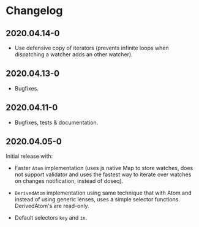 # Changelog #

## 2020.04.14-0

- Use defensive copy of iterators (prevents infinite loops when
  dispatching a watcher adds an other watcher).


## 2020.04.13-0

- Bugfixes.


## 2020.04.11-0

- Bugfixes, tests & documentation.


## 2020.04.05-0

Initial release with:

- Faster `Atom` implementation (uses js native Map to store watches,
  does not support validator and uses the fastest way to iterate over
  watches on changes notification, instead of doseq).

- `DerivedAtom` implementation using same technique that with Atom and
  instead of using generic lenses, uses a simple selector
  functions. DerivedAtom's are read-only.

- Default selectors `key` and `in`.

